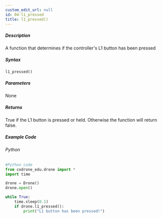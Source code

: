```yaml
---
custom_edit_url: null
id: 04-l1_pressed
title: l1_pressed()
---
```


##### Description

A function that determines if the controller's L1 button has been pressed

##### Syntax
```l1_pressed()```


##### Parameters

None

##### Returns

True if the L1 button is pressed or held. Otherwise the function will return false.

##### Example Code
###### Python
```python
#Python code
from codrone_edu.drone import *
import time

drone = Drone()
drone.open()

while True:
    time.sleep(0.1)
    if drone.l1_pressed():
        print("L1 button has been pressed!")

```